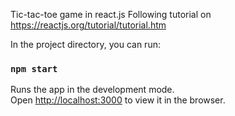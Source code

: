 Tic-tac-toe game in react.js
Following tutorial on https://reactjs.org/tutorial/tutorial.htm

In the project directory, you can run:

### `npm start`

Runs the app in the development mode.\
Open [http://localhost:3000](http://localhost:3000) to view it in the browser.
